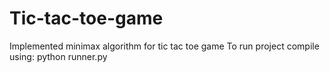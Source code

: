 # Tic-tac-toe-game
Implemented minimax algorithm for tic tac toe game
To run project compile using:
python runner.py
